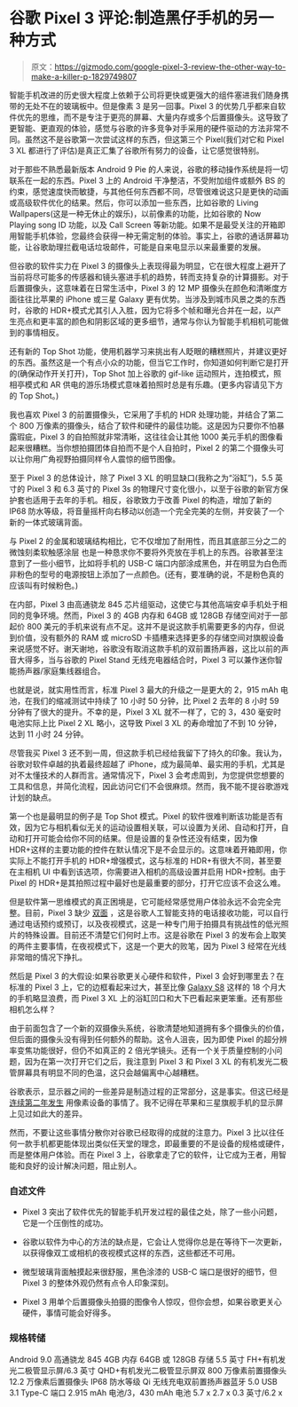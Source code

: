 # 谷歌 Pixel 3 评论:制造黑仔手机的另一种方式

> 原文：<https://gizmodo.com/google-pixel-3-review-the-other-way-to-make-a-killer-p-1829749807>

智能手机改进的历史很大程度上依赖于公司将更快或更强大的组件塞进我们随身携带的无处不在的玻璃板中。但是像素 3 是另一回事。Pixel 3 的优势几乎都来自软件优先的思维，而不是专注于更亮的屏幕、大量内存或多个后置摄像头。这导致了更智能、更直观的体验，感觉与谷歌的许多竞争对手采用的硬件驱动的方法非常不同。虽然这不是谷歌第一次尝试这样的东西，但这第三个 Pixel(我们对它和 Pixel 3 XL 都进行了评估)是真正汇集了谷歌所有努力的设备，让它感觉很特别。



对于那些不熟悉最新版本 Android 9 Pie 的人来说，谷歌的移动操作系统是将一切联系在一起的东西。Pixel 3 上的 Android 干净整洁，不受附加组件或额外 BS 的约束，感觉速度快而敏捷，与其他任何东西都不同，尽管很难说这只是更快的动画或高级软件优化的结果。然后，你可以添加一些东西，比如谷歌的 Living Wallpapers(这是一种无休止的娱乐)，以前像素的功能，比如谷歌的 Now Playing song ID 功能，以及 Call Screen 等新功能。如果不是最受关注的开箱即用智能手机体验，您最终会获得一种无需定制的体验。事实上，谷歌的通话屏幕功能，让谷歌助理拦截电话垃圾邮件，可能是自来电显示以来最重要的发展。

但谷歌的软件实力在 Pixel 3 的摄像头上表现得最为明显，它在很大程度上避开了当前将尽可能多的传感器和镜头塞进手机的趋势，转而支持复杂的计算摄影。对于后置摄像头，这意味着在日常生活中，Pixel 3 的 12 MP 摄像头在颜色和清晰度方面往往比苹果的 iPhone 或三星 Galaxy 更有优势。当涉及到城市风景之类的东西时，谷歌的 HDR+模式尤其引人入胜，因为它将多个帧和曝光合并在一起，以产生亮点和更丰富的颜色和阴影区域的更多细节，通常与你认为智能手机相机可能做到的事情相反。

还有新的 Top Shot 功能，使用机器学习来挑出有人眨眼的糟糕照片，并建议更好的东西。虽然这是一个有点小众的功能，但当它工作时，你知道如何判断它是打开的(确保动作开关打开)，Top Shot 加上谷歌的 gif-like 运动照片，连拍模式，照相亭模式和 AR 供电的游乐场模式意味着拍照时总是有乐趣。(更多内容请见下方的 Top Shot。)

我也喜欢 Pixel 3 的前置摄像头，它采用了手机的 HDR 处理功能，并结合了第二个 800 万像素的摄像头，结合了软件和硬件的最佳功能。这是因为只要你不怕暴露瑕疵，Pixel 3 的自拍照就非常清晰，这往往会让其他 1000 美元手机的图像看起来很糟糕。当你想拍摄团体自拍而不是个人自拍时，Pixel 2 的第二个摄像头可以让你用广角视野拍摄同样令人震惊的细节图像。

至于 Pixel 3 的总体设计，除了 Pixel 3 XL 的明显缺口(我称之为“浴缸”)，5.5 英寸的 Pixel 3 和 6.3 英寸的 Pixel 3s 的物理尺寸变化很小，以至于谷歌的新官方保护套也适用于去年的手机。相反，谷歌致力于改善 Pixel 的构造，增加了新的 IP68 防水等级，将音量摇杆向右移动以创造一个完全完美的左侧，并安装了一个新的一体式玻璃背面。

与 Pixel 2 的金属和玻璃结构相比，它不仅增加了耐用性，而且其底部三分之二的微蚀刻柔软触感涂层
也是一种恳求你不要将外壳放在手机上的东西。谷歌甚至注意到了一些小细节，比如将手机的 USB-C 端口内部涂成黑色，并在明显为白色而非粉色的型号的电源按钮上添加了一点颜色。(还有，要准确的说，不是粉色真的应该叫有时候粉色。)

在内部，Pixel 3 由高通骁龙 845 芯片组驱动，这使它与其他高端安卓手机处于相同的竞争环境。然而，Pixel 3 的 4GB 内存和 64GB 或 128GB 存储空间对于一部起价 800 美元的手机来说有点不足。这并不是说这款手机需要更多的内存，但说到价值，没有额外的 RAM 或 microSD 卡插槽来选择更多的存储空间对旗舰设备来说感觉不好。谢天谢地，谷歌没有取消这款手机的双前置扬声器，这比以前的声音大得多，当与谷歌的 Pixel Stand 无线充电器结合时，Pixel 3 可以兼作迷你智能扬声器/家庭集线器组合。

也就是说，就实用性而言，标准 Pixel 3 最大的升级之一是更大的 2，915 mAh 电池，在我们的缩减测试中持续了 10 小时 50 分钟，比 Pixel 2 去年的 8 小时 59 分钟有了很大的提升。不幸的是，Pixel 3 XL 就不一样了，它的 3，430 毫安时电池实际上比 Pixel 2 XL 略小，这导致 Pixel 3 XL 的寿命增加了不到 10 分钟，达到 11 小时 24 分钟。

尽管我买 Pixel 3 还不到一周，但这款手机已经给我留下了持久的印象。我认为，谷歌对软件卓越的执着最终超越了 iPhone，成为最简单、最实用的手机，尤其是对不太懂技术的人群而言。通常情况下，Pixel 3 会考虑周到，为您提供您想要的工具和信息，并简化流程，因此访问它们不会很麻烦。然而，我不能不提谷歌游戏计划的缺点。

第一个也是最明显的例子是 Top Shot 模式。Pixel 的软件很难判断该功能是否有效，因为它与相机看似无关的运动设置相关联，可以设置为关闭、自动和打开，自动和打开可能会给你不同的结果。但是设置的复杂性还没有结束，因为像 HDR+这样的主要功能的控件在默认情况下是不会显示的。这意味着开箱即用，你实际上不能打开手机的 HDR+增强模式，这与标准的 HDR+有很大不同，甚至要在主相机 UI 中看到该选项，你需要进入相机的高级设置并启用 HDR+控制。由于 Pixel 的 HDR+是其拍照过程中最好也是最重要的部分，打开它应该不会这么难。

但是软件第一思维模式的真正困境是，它可能经常感觉用户体验永远不会完全完整。目前，Pixel 3 缺少 [双面](https://gizmodo.com/i-broke-google-duplex-but-its-still-impressive-1827131546) ，这是谷歌人工智能支持的电话接收功能，可以自行通过电话预约或预订，以及夜视模式，这是一种专门用于拍摄具有挑战性的低光照片的特殊设置。目前还不清楚它们何时上市。这是谷歌在 Pixel 3 的发布会上取笑的两件主要事情，在夜视模式下，这是一个更大的败笔，因为 Pixel 3 经常在光线非常暗的情况下挣扎。

然后是 Pixel 3 的大假设:如果谷歌更关心硬件和软件，Pixel 3 会好到哪里去？在标准的 Pixel 3 上，它的边框看起来过大，甚至比像 [Galaxy S8](https://gizmodo.com/samsung-galaxy-s8-review-the-prettiest-phone-wins-1794526975) 这样的 18 个月大的手机略显浪费，而 Pixel 3 XL 上的浴缸凹口和大下巴看起来更笨重。还有那些相机怎么样？

由于前面包含了一个新的双摄像头系统，谷歌清楚地知道拥有多个摄像头的价值，但后面的摄像头没有得到任何额外的帮助。这令人沮丧，因为即使 Pixel 的超分辨率变焦功能很好，但仍不如真正的 2 倍光学镜头。还有一个关于质量控制的小问题，因为在第一次打开它们之后，我注意到 Pixel 3 和 Pixel 3 XL 的有机发光二极管屏幕具有明显不同的色温，这只会越偏离中心越糟糕。

谷歌表示，显示器之间的一些差异是制造过程的正常部分，这是事实。但这已经是 [连续第二年发生](https://gizmodo.com/google-is-investigating-an-issue-with-the-pixel-2-xl-s-1819765192) 用像素设备的事情了。我不记得在苹果和三星旗舰手机的显示屏上见过如此大的差异。

然而，不要让这些事情分散你对谷歌已经取得的成就的注意力。Pixel 3 比以往任何一款手机都更能体现出类似任天堂的理念，即最重要的不是设备的规格或硬件，而是整体用户体验。而在 Pixel 3 上，谷歌拿走了它的软件，让它成为王者，用智能和良好的设计解决问题，阻止别人。

### 自述文件

*   Pixel 3 突出了软件优先的智能手机开发过程的最佳之处，除了一些小问题，它是一个压倒性的成功。

*   谷歌以软件为中心的方法的缺点是，它会让人觉得你总是在等待下一次更新，以获得像双工或相机的夜视模式这样的东西，这些都还不可用。

*   微型玻璃背面触摸起来很舒服，黑色涂漆的 USB-C 端口是很好的细节，但 Pixel 3 的整体外观仍然有点令人印象深刻。

*   Pixel 3 用单个后置摄像头拍摄的图像令人惊叹，但你会想，如果谷歌更关心硬件，事情可能会好得多。

### 规格转储

Android 9.0 高通骁龙 845 4GB 内存 64GB 或 128GB 存储 5.5 英寸 FH+有机发光二极管显示屏/6.3 英寸 QHD+有机发光二极管显示屏双 800 万像素前置摄像头 12.2 万像素后置摄像头 IP68 防水等级 Qi 无线充电双前置扬声器蓝牙 5.0 USB 3.1 Type-C 端口 2.915 mAh 电池/3，430 mAh 电池 5.7 x 2.7 x 0.3 英寸/6.2 x